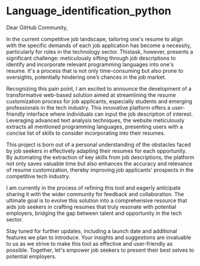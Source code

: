 # Language_identification_python

Dear GitHub Community,

In the current competitive job landscape, tailoring one's resume to align with the specific demands of each job application has become a necessity, particularly for roles in the technology sector. Thistask, however, presents a significant challenge: meticulously sifting through job descriptions to identify and incorporate relevant programming languages into one's resume. It's a process that is not only time-consuming but also prone to oversights, potentially hindering one’s chances in the job market.

Recognizing this pain point, I am excited to announce the development of a transformative web-based solution aimed at streamlining the resume customization process for job applicants, especially students and emerging professionals in the tech industry. This innovative platform offers a user-friendly interface where individuals can input the job description of interest. Leveraging advanced text analysis techniques, the website meticulously extracts all mentioned programming languages, presenting users with a concise list of skills to consider incorporating into their resumes.

This project is born out of a personal understanding of the obstacles faced by job seekers in effectively adapting their resumes for each opportunity. By automating the extraction of key skills from job descriptions, the platform not only saves valuable time but also enhances the accuracy and relevance of resume customization, thereby improving job applicants' prospects in the competitive tech industry.

I am currently in the process of refining this tool and eagerly anticipate sharing it with the wider community for feedback and collaboration. The ultimate goal is to evolve this solution into a comprehensive resource that aids job seekers in crafting resumes that truly resonate with potential employers, bridging the gap between talent and opportunity in the tech sector.

Stay tuned for further updates, including a launch date and additional features we plan to introduce. Your insights and suggestions are invaluable to us as we strive to make this tool as effective and user-friendly as possible. Together, let's empower job seekers to present their best selves to potential employers.
